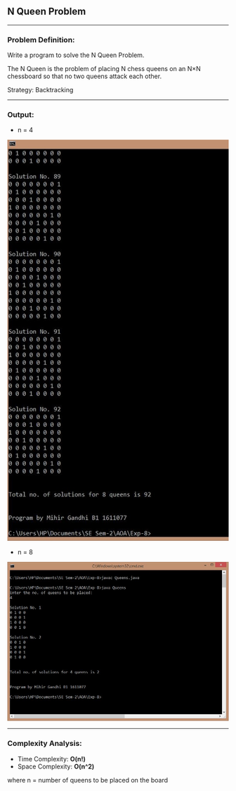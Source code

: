 ## N Queen Problem

-----------------------------------------
### Problem Definition:
Write a program to solve the N Queen Problem. 

The N Queen is the problem of placing N chess queens on an N×N chessboard so that no two queens attack each other.

Strategy: Backtracking

------------------------------------------
### Output:

* n = 4
<p align="center">
    <img src="./output-1.jpg">
</p>

* n = 8
<p align="center">
    <img src="./output-2.jpg">
</p>

------------------------------------------
### Complexity Analysis:

* Time Complexity: **O(n!)** 
* Space Complexity: **O(n^2)** 

where n = number of queens to be placed on the board
